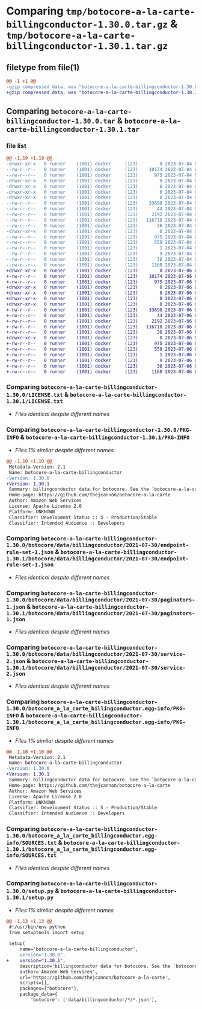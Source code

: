 # Comparing `tmp/botocore-a-la-carte-billingconductor-1.30.0.tar.gz` & `tmp/botocore-a-la-carte-billingconductor-1.30.1.tar.gz`

## filetype from file(1)

```diff
@@ -1 +1 @@
-gzip compressed data, was "botocore-a-la-carte-billingconductor-1.30.0.tar", last modified: Tue Jul  4 01:44:19 2023, max compression
+gzip compressed data, was "botocore-a-la-carte-billingconductor-1.30.1.tar", last modified: Thu Jul  6 01:44:55 2023, max compression
```

## Comparing `botocore-a-la-carte-billingconductor-1.30.0.tar` & `botocore-a-la-carte-billingconductor-1.30.1.tar`

### file list

```diff
@@ -1,19 +1,19 @@
-drwxr-xr-x   0 runner    (1001) docker     (123)        0 2023-07-04 01:44:19.486433 botocore-a-la-carte-billingconductor-1.30.0/
--rw-r--r--   0 runner    (1001) docker     (123)    10174 2023-07-04 01:44:19.000000 botocore-a-la-carte-billingconductor-1.30.0/LICENSE.txt
--rw-r--r--   0 runner    (1001) docker     (123)      975 2023-07-04 01:44:19.486433 botocore-a-la-carte-billingconductor-1.30.0/PKG-INFO
-drwxr-xr-x   0 runner    (1001) docker     (123)        0 2023-07-04 01:44:19.482433 botocore-a-la-carte-billingconductor-1.30.0/botocore/
-drwxr-xr-x   0 runner    (1001) docker     (123)        0 2023-07-04 01:44:19.482433 botocore-a-la-carte-billingconductor-1.30.0/botocore/data/
-drwxr-xr-x   0 runner    (1001) docker     (123)        0 2023-07-04 01:44:19.482433 botocore-a-la-carte-billingconductor-1.30.0/botocore/data/billingconductor/
-drwxr-xr-x   0 runner    (1001) docker     (123)        0 2023-07-04 01:44:19.486433 botocore-a-la-carte-billingconductor-1.30.0/botocore/data/billingconductor/2021-07-30/
--rw-r--r--   0 runner    (1001) docker     (123)    33698 2023-07-04 01:44:02.000000 botocore-a-la-carte-billingconductor-1.30.0/botocore/data/billingconductor/2021-07-30/endpoint-rule-set-1.json
--rw-r--r--   0 runner    (1001) docker     (123)       44 2023-07-04 01:44:02.000000 botocore-a-la-carte-billingconductor-1.30.0/botocore/data/billingconductor/2021-07-30/examples-1.json
--rw-r--r--   0 runner    (1001) docker     (123)     2192 2023-07-04 01:44:02.000000 botocore-a-la-carte-billingconductor-1.30.0/botocore/data/billingconductor/2021-07-30/paginators-1.json
--rw-r--r--   0 runner    (1001) docker     (123)   116718 2023-07-04 01:44:02.000000 botocore-a-la-carte-billingconductor-1.30.0/botocore/data/billingconductor/2021-07-30/service-2.json
--rw-r--r--   0 runner    (1001) docker     (123)       36 2023-07-04 01:44:02.000000 botocore-a-la-carte-billingconductor-1.30.0/botocore/data/billingconductor/2021-07-30/waiters-2.json
-drwxr-xr-x   0 runner    (1001) docker     (123)        0 2023-07-04 01:44:19.486433 botocore-a-la-carte-billingconductor-1.30.0/botocore_a_la_carte_billingconductor.egg-info/
--rw-r--r--   0 runner    (1001) docker     (123)      975 2023-07-04 01:44:19.000000 botocore-a-la-carte-billingconductor-1.30.0/botocore_a_la_carte_billingconductor.egg-info/PKG-INFO
--rw-r--r--   0 runner    (1001) docker     (123)      559 2023-07-04 01:44:19.000000 botocore-a-la-carte-billingconductor-1.30.0/botocore_a_la_carte_billingconductor.egg-info/SOURCES.txt
--rw-r--r--   0 runner    (1001) docker     (123)        1 2023-07-04 01:44:19.000000 botocore-a-la-carte-billingconductor-1.30.0/botocore_a_la_carte_billingconductor.egg-info/dependency_links.txt
--rw-r--r--   0 runner    (1001) docker     (123)        9 2023-07-04 01:44:19.000000 botocore-a-la-carte-billingconductor-1.30.0/botocore_a_la_carte_billingconductor.egg-info/top_level.txt
--rw-r--r--   0 runner    (1001) docker     (123)       38 2023-07-04 01:44:19.486433 botocore-a-la-carte-billingconductor-1.30.0/setup.cfg
--rw-r--r--   0 runner    (1001) docker     (123)     1168 2023-07-04 01:44:19.000000 botocore-a-la-carte-billingconductor-1.30.0/setup.py
+drwxr-xr-x   0 runner    (1001) docker     (123)        0 2023-07-06 01:44:55.154649 botocore-a-la-carte-billingconductor-1.30.1/
+-rw-r--r--   0 runner    (1001) docker     (123)    10174 2023-07-06 01:44:54.000000 botocore-a-la-carte-billingconductor-1.30.1/LICENSE.txt
+-rw-r--r--   0 runner    (1001) docker     (123)      975 2023-07-06 01:44:55.154649 botocore-a-la-carte-billingconductor-1.30.1/PKG-INFO
+drwxr-xr-x   0 runner    (1001) docker     (123)        0 2023-07-06 01:44:55.150649 botocore-a-la-carte-billingconductor-1.30.1/botocore/
+drwxr-xr-x   0 runner    (1001) docker     (123)        0 2023-07-06 01:44:55.150649 botocore-a-la-carte-billingconductor-1.30.1/botocore/data/
+drwxr-xr-x   0 runner    (1001) docker     (123)        0 2023-07-06 01:44:55.150649 botocore-a-la-carte-billingconductor-1.30.1/botocore/data/billingconductor/
+drwxr-xr-x   0 runner    (1001) docker     (123)        0 2023-07-06 01:44:55.150649 botocore-a-la-carte-billingconductor-1.30.1/botocore/data/billingconductor/2021-07-30/
+-rw-r--r--   0 runner    (1001) docker     (123)    33698 2023-07-06 01:44:40.000000 botocore-a-la-carte-billingconductor-1.30.1/botocore/data/billingconductor/2021-07-30/endpoint-rule-set-1.json
+-rw-r--r--   0 runner    (1001) docker     (123)       44 2023-07-06 01:44:40.000000 botocore-a-la-carte-billingconductor-1.30.1/botocore/data/billingconductor/2021-07-30/examples-1.json
+-rw-r--r--   0 runner    (1001) docker     (123)     2192 2023-07-06 01:44:40.000000 botocore-a-la-carte-billingconductor-1.30.1/botocore/data/billingconductor/2021-07-30/paginators-1.json
+-rw-r--r--   0 runner    (1001) docker     (123)   116718 2023-07-06 01:44:40.000000 botocore-a-la-carte-billingconductor-1.30.1/botocore/data/billingconductor/2021-07-30/service-2.json
+-rw-r--r--   0 runner    (1001) docker     (123)       36 2023-07-06 01:44:40.000000 botocore-a-la-carte-billingconductor-1.30.1/botocore/data/billingconductor/2021-07-30/waiters-2.json
+drwxr-xr-x   0 runner    (1001) docker     (123)        0 2023-07-06 01:44:55.154649 botocore-a-la-carte-billingconductor-1.30.1/botocore_a_la_carte_billingconductor.egg-info/
+-rw-r--r--   0 runner    (1001) docker     (123)      975 2023-07-06 01:44:55.000000 botocore-a-la-carte-billingconductor-1.30.1/botocore_a_la_carte_billingconductor.egg-info/PKG-INFO
+-rw-r--r--   0 runner    (1001) docker     (123)      559 2023-07-06 01:44:55.000000 botocore-a-la-carte-billingconductor-1.30.1/botocore_a_la_carte_billingconductor.egg-info/SOURCES.txt
+-rw-r--r--   0 runner    (1001) docker     (123)        1 2023-07-06 01:44:55.000000 botocore-a-la-carte-billingconductor-1.30.1/botocore_a_la_carte_billingconductor.egg-info/dependency_links.txt
+-rw-r--r--   0 runner    (1001) docker     (123)        9 2023-07-06 01:44:55.000000 botocore-a-la-carte-billingconductor-1.30.1/botocore_a_la_carte_billingconductor.egg-info/top_level.txt
+-rw-r--r--   0 runner    (1001) docker     (123)       38 2023-07-06 01:44:55.154649 botocore-a-la-carte-billingconductor-1.30.1/setup.cfg
+-rw-r--r--   0 runner    (1001) docker     (123)     1168 2023-07-06 01:44:54.000000 botocore-a-la-carte-billingconductor-1.30.1/setup.py
```

### Comparing `botocore-a-la-carte-billingconductor-1.30.0/LICENSE.txt` & `botocore-a-la-carte-billingconductor-1.30.1/LICENSE.txt`

 * *Files identical despite different names*

### Comparing `botocore-a-la-carte-billingconductor-1.30.0/PKG-INFO` & `botocore-a-la-carte-billingconductor-1.30.1/PKG-INFO`

 * *Files 1% similar despite different names*

```diff
@@ -1,10 +1,10 @@
 Metadata-Version: 2.1
 Name: botocore-a-la-carte-billingconductor
-Version: 1.30.0
+Version: 1.30.1
 Summary: billingconductor data for botocore. See the `botocore-a-la-carte` package for more info.
 Home-page: https://github.com/thejcannon/botocore-a-la-carte
 Author: Amazon Web Services
 License: Apache License 2.0
 Platform: UNKNOWN
 Classifier: Development Status :: 5 - Production/Stable
 Classifier: Intended Audience :: Developers
```

### Comparing `botocore-a-la-carte-billingconductor-1.30.0/botocore/data/billingconductor/2021-07-30/endpoint-rule-set-1.json` & `botocore-a-la-carte-billingconductor-1.30.1/botocore/data/billingconductor/2021-07-30/endpoint-rule-set-1.json`

 * *Files identical despite different names*

### Comparing `botocore-a-la-carte-billingconductor-1.30.0/botocore/data/billingconductor/2021-07-30/paginators-1.json` & `botocore-a-la-carte-billingconductor-1.30.1/botocore/data/billingconductor/2021-07-30/paginators-1.json`

 * *Files identical despite different names*

### Comparing `botocore-a-la-carte-billingconductor-1.30.0/botocore/data/billingconductor/2021-07-30/service-2.json` & `botocore-a-la-carte-billingconductor-1.30.1/botocore/data/billingconductor/2021-07-30/service-2.json`

 * *Files identical despite different names*

### Comparing `botocore-a-la-carte-billingconductor-1.30.0/botocore_a_la_carte_billingconductor.egg-info/PKG-INFO` & `botocore-a-la-carte-billingconductor-1.30.1/botocore_a_la_carte_billingconductor.egg-info/PKG-INFO`

 * *Files 1% similar despite different names*

```diff
@@ -1,10 +1,10 @@
 Metadata-Version: 2.1
 Name: botocore-a-la-carte-billingconductor
-Version: 1.30.0
+Version: 1.30.1
 Summary: billingconductor data for botocore. See the `botocore-a-la-carte` package for more info.
 Home-page: https://github.com/thejcannon/botocore-a-la-carte
 Author: Amazon Web Services
 License: Apache License 2.0
 Platform: UNKNOWN
 Classifier: Development Status :: 5 - Production/Stable
 Classifier: Intended Audience :: Developers
```

### Comparing `botocore-a-la-carte-billingconductor-1.30.0/botocore_a_la_carte_billingconductor.egg-info/SOURCES.txt` & `botocore-a-la-carte-billingconductor-1.30.1/botocore_a_la_carte_billingconductor.egg-info/SOURCES.txt`

 * *Files identical despite different names*

### Comparing `botocore-a-la-carte-billingconductor-1.30.0/setup.py` & `botocore-a-la-carte-billingconductor-1.30.1/setup.py`

 * *Files 1% similar despite different names*

```diff
@@ -1,13 +1,13 @@
 #!/usr/bin/env python
 from setuptools import setup
 
 setup(
     name='botocore-a-la-carte-billingconductor',
-    version="1.30.0",
+    version="1.30.1",
     description='billingconductor data for botocore. See the `botocore-a-la-carte` package for more info.',
     author='Amazon Web Services',
     url='https://github.com/thejcannon/botocore-a-la-carte',
     scripts=[],
     packages=["botocore"],
     package_data={
         'botocore': ['data/billingconductor/*/*.json'],
```

